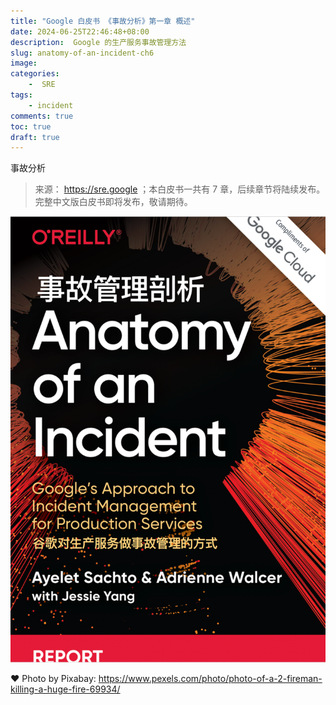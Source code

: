 ```yaml
---
title: "Google 白皮书 《事故分析》第一章 概述"
date: 2024-06-25T22:46:48+08:00
description:  Google 的生产服务事故管理方法
slug: anatomy-of-an-incident-ch6
image: 
categories:
    -  SRE
tags:
    - incident
comments: true
toc: true
draft: true
---
```


事故分析




[]()

[]()


[]()

[]()


> 来源： <https://sre.google> ；本白皮书一共有 7 章，后续章节将陆续发布。完整中文版白皮书即将发布，敬请期待。

![cover](/img/anatomy-of-an-incident.png)

❤️ Photo by Pixabay: <https://www.pexels.com/photo/photo-of-a-2-fireman-killing-a-huge-fire-69934/>
